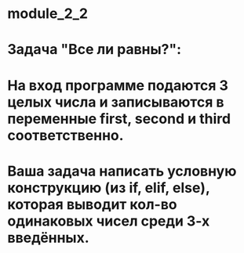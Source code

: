 # module_2_2
# Задача "Все ли равны?":

# На вход программе подаются 3 целых числа и записываются в переменные first, second и third соответственно.

# Ваша задача написать условную конструкцию (из if, elif, else), которая выводит кол-во одинаковых чисел среди 3-х введённых.

